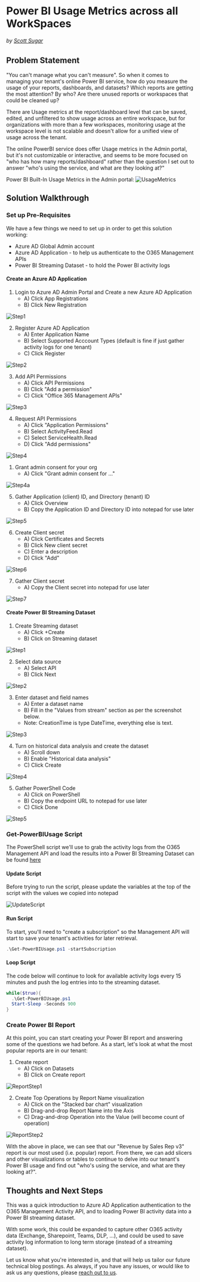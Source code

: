 # Power BI Usage Metrics across all WorkSpaces
###### by [Scott Sugar](https://linkedin.com/in/scottsugar)

## Problem Statement
"You can't manage what you can't measure".  So when it comes to managing your tenant's online Power BI service, how do you measure the usage of your reports, dashboards, and datasets?  Which reports are getting the most attention?  By who?  Are there unused reports or workspaces that could be cleaned up?

There are Usage metrics at the report/dashboard level that can be saved, edited, and unfiltered to show usage across an entire workspace, but for organizations with more than a few workspaces, monitoring usage at the workspace level is not scalable and doesn't allow for a unified view of usage across the tenant.

The online PowerBI service does offer Usage metrics in the Admin portal, but it's not customizable or interactive, and seems to be more focused on "who has how many reports/dashboard" rather than the question I set out to answer "who's using the service, and what are they looking at?"

Power BI Built-In Usage Metrics in the Admin portal:
![UsageMetrics](images/powerbi-usagemetrics.png)

## Solution Walkthrough

### Set up Pre-Requisites
We have a few things we need to set up in order to get this solution working:
* Azure AD Global Admin account
* Azure AD Application - to help us authenticate to the O365 Management APIs
* Power BI Streaming Dataset - to hold the Power BI activity logs

#### Create an Azure AD Application

1. Login to Azure AD Admin Portal and Create a new Azure AD Application
   * A) Click App Registrations
   * B) Click New Registration

![Step1](images/AAD-Step1.png)

2. Register Azure AD Application
   * A) Enter Application Name
   * B) Select Supported Acccount Types (default is fine if just gather activity logs for one tenant)
   * C) Click Register

![Step2](images/AAD-Step2.png)

3. Add API Permissions
   * A) Click API Permissions
   * B) Click "Add a permission"
   * C) Click "Office 365 Management APIs"

![Step3](images/AAD-Step3.png)

4. Request API Permissions
   * A) Click "Application Permissions"
   * B) Select ActivityFeed.Read
   * C) Select ServiceHealth.Read
   * D) Click "Add permissions"

![Step4](images/AAD-Step4.png)

   1. Grant admin consent for your org
      * A) Click "Grant admin consent for ..."

![Step4a](images/AAD-Step4a.png)

5. Gather Application (client) ID, and Directory (tenant) ID
   * A) Click Overview
   * B) Copy the Application ID and Directory ID into notepad for use later

![Step5](images/AAD-Step5.png)

6. Create Client secret
   * A) Click Certificates and Secrets
   * B) Click New client secret
   * C) Enter a description
   * D) Click "Add"

![Step6](images/AAD-Step6.png)

7. Gather Client secret
   * A) Copy the Client secret into notepad for use later

![Step7](images/AAD-Step7.png)


#### Create Power BI Streaming Dataset

1. Create Streaming dataset
   * A) Click +Create
   * B) Click on Streaming dataset

![Step1](images/PBI-Step1.png)

2. Select data source
   * A) Select API
   * B) Click Next

![Step2](images/PBI-Step2.png)

3. Enter dataset and field names
   * A) Enter a dataset name
   * B) Fill in the "Values from stream" section as per the screenshot below.
   * Note: CreationTime is type DateTime, everything else is text.

![Step3](images/PBI-Step3.png)

4. Turn on historical data analysis and create the dataset
   * A) Scroll down
   * B) Enable "Historical data analysis"
   * C) Click Create

![Step4](images/PBI-Step4.png)

5. Gather PowerShell Code
   * A) Click on PowerShell
   * B) Copy the endpoint URL to notepad for use later
   * C) Click Done

![Step5](images/PBI-Step5.png)

### Get-PowerBIUsage Script

The PowerShell script we'll use to grab the activity logs from the O365 Management API and load the results into a Power BI Streaming Dataset can be found [here](Scripts/Get-PowerBIUsage.ps1)

#### Update Script

Before trying to run the script, please update the variables at the top of the script with the values we copied into notepad

![UpdateScript](images/UpdateCode.png)

#### Run Script

To start, you'll need to "create a subscription" so the Management API will start to save your tenant's activities for later retrieval.

```` powershell
.\Get-PowerBIUsage.ps1 -startSubscription
````

#### Loop Script

The code below will continue to look for available activity logs every 15 minutes and push the log entries into to the streaming dataset.

```` powershell
while($true){
  .\Get-PowerBIUsage.ps1
  Start-Sleep -Seconds 900
}
````

### Create Power BI Report

At this point, you can start creating your Power BI report and answering some of the questions we had before.  As a start, let's look at what the most popular reports are in our tenant:

1. Create report
   * A) Click on Datasets
   * B) Click on Create report

![ReportStep1](images/Report-Method1Step1.png)

2. Create Top Operations by Report Name visualization
   * A) Click on the "Stacked bar chart" visualization
   * B) Drag-and-drop Report Name into the Axis
   * C) Drag-and-drop Operation into the Value (will become count of operation)

![ReportStep2](images/Report-Method1Step2.png)

With the above in place, we can see that our "Revenue by Sales Rep v3" report is our most used (i.e. popular) report.  From there, we can add slicers and other visualizations or tables to continue to delve into our tenant's Power BI usage and find out "who's using the service, and what are they looking at?".

## Thoughts and Next Steps

This was a quick introduction to Azure AD Application authentication to the O365 Management Activity API, and to loading Power BI activity data into a Power BI streaming dataset.  

With some work, this could be expanded to capture other O365 activity data (Exchange, Sharepoint, Teams, DLP, ...), and could be used to save activity log information to long term storage (instead of a streaming dataset).  

Let us know what you're interested in, and that will help us tailor our future technical blog postings.  As always, if you have any issues, or would like to ask us any questions, please [reach out to us](mailto:cloud@proserveit.com?Subject=PowerBI%20Technical%20Question).
